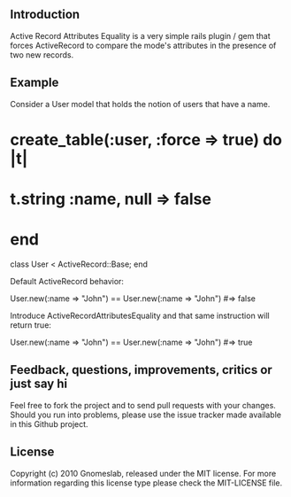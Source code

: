 ## Introduction

Active Record Attributes Equality is a very simple rails plugin / gem that forces ActiveRecord to compare the mode's attributes in the presence of two new records.


## Example

Consider a User model that holds the notion of users that have a name.

# create_table(:user, :force => true) do |t|
#   t.string :name, null => false
# end
class User < ActiveRecord::Base; end

Default ActiveRecord behavior:

User.new(:name => "John") == User.new(:name => "John") #=> false

Introduce ActiveRecordAttributesEquality and that same instruction will return true:

User.new(:name => "John") == User.new(:name => "John") #=> true


## Feedback, questions, improvements, critics or just say hi

Feel free to fork the project and to send pull requests with your changes. Should you run into problems, please use the issue tracker made available in this Github project.


## License

Copyright (c) 2010 Gnomeslab, released under the MIT license. For more information regarding this license type please check the MIT-LICENSE file.
